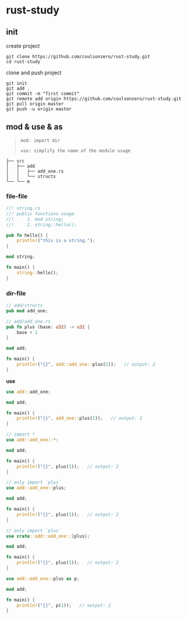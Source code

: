# rust-study

## init
create project
```shell
git clone https://github.com/coulsonzero/rust-study.git
cd rust-study
```

clone and push project
```shell
git init
git add .
git commit -m "first commit"
git remote add origin https://github.com/coulsonzero/rust-study.git
git pull origin master
git push -u origin master
```


## mod & use & as

> `mod: import dir`
> 
> `use: simplify the name of the module usage`

```shell
├── src
│   ├── add
│   │   ├── add_one.rs
│   │   └── structs
└── └── m
```

### file-file
```rust
//! string.rs
//! public functions usage
//!     1. mod string;
//!     2. string::hello();

pub fn hello() {
    println!("this is a string.");
}
```

```rust
mod string;

fn main() {
    string::hello();
}
```

### dir-file

```rust
// add/structs
pub mod add_one;
```


```rust
// add/add_one.rs
pub fn plus (base: u32) -> u32 {
    base + 1
}
```
```rust
mod add;

fn main() {
    println!("{}", add::add_one::plus(1));   // output: 2
}
```

**use**

```rust
use add::add_one;

mod add;

fn main() {
    println!("{}", add_one::plus(1));   // output: 2
}
```

```rust
// import *
use add::add_one::*;

mod add;

fn main() {
    println!("{}", plus(1));   // output: 2
}
```

```rust
// only import `plus` 
use add::add_one::plus;

mod add;

fn main() {
    println!("{}", plus(1));   // output: 2
}
```

```rust
// only import `plus` 
use crate::add::add_one::{plus};

mod add;

fn main() {
    println!("{}", plus(1));   // output: 2
}
```

```rust
use add::add_one::plus as p;

mod add;

fn main() {
    println!("{}", p(1));   // output: 2
}
```